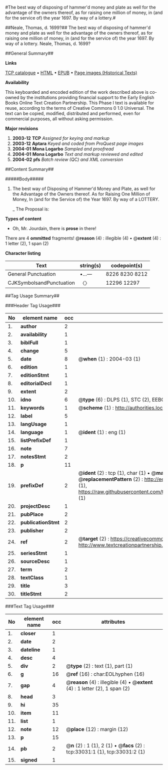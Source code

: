 #The best way of disposing of hammer'd money and plate as well for the advantage of the owners thereof, as for raising one million of money, in (and for the service of) the year 1697. By way of a lottery.#

##Neale, Thomas, d. 1699?##
The best way of disposing of hammer'd money and plate as well for the advantage of the owners thereof, as for raising one million of money, in (and for the service of) the year 1697. By way of a lottery.
Neale, Thomas, d. 1699?

##General Summary##

**Links**

[TCP catalogue](http://www.ota.ox.ac.uk/tcp/)  • 
[HTML](http://tei.it.ox.ac.uk/tcp/Texts-HTML/free/A52/A52728.html)  • 
[EPUB](http://tei.it.ox.ac.uk/tcp/Texts-EPUB/free/A52/A52728.epub) • 
[Page images (Historical Texts)](https://data.historicaltexts.jisc.ac.uk/view?pubId=eebo-99828601e&pageId=eebo-99828601e-33031-1)

**Availability**

This keyboarded and encoded edition of the
	       work described above is co-owned by the institutions
	       providing financial support to the Early English Books
	       Online Text Creation Partnership. This Phase I text is
	       available for reuse, according to the terms of Creative
	       Commons 0 1.0 Universal. The text can be copied,
	       modified, distributed and performed, even for
	       commercial purposes, all without asking permission.

**Major revisions**

1. __2003-12__ __TCP__ *Assigned for keying and markup*
1. __2003-12__ __Aptara__ *Keyed and coded from ProQuest page images*
1. __2004-01__ __Mona Logarbo__ *Sampled and proofread*
1. __2004-01__ __Mona Logarbo__ *Text and markup reviewed and edited*
1. __2004-02__ __pfs__ *Batch review (QC) and XML conversion*

##Content Summary##

#####Body#####

1. The best way of Disposing of Hammer'd Money and
Plate, as well for the Advantage of the Owners thereof.
As for Raising
One Million of Money,
In (and for the Service of) the Year 1697.
By way of a
LOTTERY.

    _ The Proposal is:

**Types of content**

  * Oh, Mr. Jourdain, there is **prose** in there!

There are 4 **ommitted** fragments! 
 @__reason__ (4) : illegible (4)  •  @__extent__ (4) : 1 letter (2), 1 span (2)

**Character listing**


|Text|string(s)|codepoint(s)|
|---|---|---|
|General Punctuation|•…—|8226 8230 8212|
|CJKSymbolsandPunctuation|〈〉|12296 12297|

##Tag Usage Summary##

###Header Tag Usage###

|No|element name|occ|attributes|
|---|---|---|---|
|1.|__author__|2||
|2.|__availability__|1||
|3.|__biblFull__|1||
|4.|__change__|5||
|5.|__date__|8| @__when__ (1) : 2004-03 (1)|
|6.|__edition__|1||
|7.|__editionStmt__|1||
|8.|__editorialDecl__|1||
|9.|__extent__|2||
|10.|__idno__|6| @__type__ (6) : DLPS (1), STC (2), EEBO-CITATION (1), PROQUEST (1), VID (1)|
|11.|__keywords__|1| @__scheme__ (1) : http://authorities.loc.gov/ (1)|
|12.|__label__|5||
|13.|__langUsage__|1||
|14.|__language__|1| @__ident__ (1) : eng (1)|
|15.|__listPrefixDef__|1||
|16.|__note__|7||
|17.|__notesStmt__|2||
|18.|__p__|11||
|19.|__prefixDef__|2| @__ident__ (2) : tcp (1), char (1)  •  @__matchPattern__ (2) : ([0-9\-]+):([0-9IVX]+) (1), (.+) (1)  •  @__replacementPattern__ (2) : http://eebo.chadwyck.com/downloadtiff?vid=$1&page=$2 (1), https://raw.githubusercontent.com/textcreationpartnership/Texts/master/tcpchars.xml#$1 (1)|
|20.|__projectDesc__|1||
|21.|__pubPlace__|2||
|22.|__publicationStmt__|2||
|23.|__publisher__|2||
|24.|__ref__|2| @__target__ (2) : https://creativecommons.org/publicdomain/zero/1.0/ (1), http://www.textcreationpartnership.org/docs/. (1)|
|25.|__seriesStmt__|1||
|26.|__sourceDesc__|1||
|27.|__term__|2||
|28.|__textClass__|1||
|29.|__title__|3||
|30.|__titleStmt__|2||


###Text Tag Usage###

|No|element name|occ|attributes|
|---|---|---|---|
|1.|__closer__|1||
|2.|__date__|2||
|3.|__dateline__|1||
|4.|__desc__|4||
|5.|__div__|2| @__type__ (2) : text (1), part (1)|
|6.|__g__|16| @__ref__ (16) : char:EOLhyphen (16)|
|7.|__gap__|4| @__reason__ (4) : illegible (4)  •  @__extent__ (4) : 1 letter (2), 1 span (2)|
|8.|__head__|3||
|9.|__hi__|35||
|10.|__item__|11||
|11.|__list__|1||
|12.|__note__|12| @__place__ (12) : margin (12)|
|13.|__p__|15||
|14.|__pb__|2| @__n__ (2) : 1 (1), 2 (1)  •  @__facs__ (2) : tcp:33031:1 (1), tcp:33031:2 (1)|
|15.|__signed__|1||
